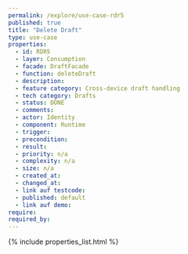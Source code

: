 ```yaml
---
permalink: /explore/use-case-rdr5
published: true
title: "Delete Draft"
type: use-case
properties:
  - id: RDR5
  - layer: Consumption
  - facade: DraftFacade
  - function: deleteDraft
  - description:
  - feature category: Cross-device draft handling
  - tech category: Drafts
  - status: DONE
  - comments:
  - actor: Identity
  - component: Runtime
  - trigger:
  - precondition:
  - result:
  - priority: n/a
  - complexity: n/a
  - size: n/a
  - created_at:
  - changed_at:
  - link auf testcode:
  - published: default
  - link auf demo:
require:
required_by:
---
```


{% include properties_list.html %}
